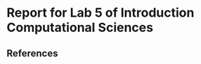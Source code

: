 # Report for Lab 5 of Introduction Computational Sciences

## References

[name]: http://link.nl
[life mosquito]: http://www.cdc.gov/malaria/about/biology/mosquitoes/
[probabilities malaria]: http://www.internewskenya.org/dataportal/categorylist/11
[percentage muginfected]: http://www.ncbi.nlm.nih.gov/pubmed/2388233
[Voorbeeld]: http://www.fundza.com/algorithmic/form/automata/basic/index.html
[malariaModified]: http://www.nu.nl/wetenschap/3799509/gemodificeerde-mug-kan-malaria-uitroeien--.html
[noMalariaMosquito]: http://www.kennislink.nl/publicaties/mug-verlost-van-malariaparasiet
